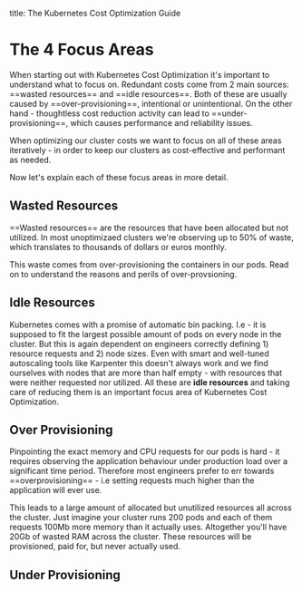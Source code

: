 title: The Kubernetes Cost Optimization Guide

# The 4 Focus Areas

When starting out with Kubernetes Cost Optimization it's important to understand what to focus on. Redundant costs come from 2 main sources: ==wasted resources== and ==idle resources==. Both of these are usually caused by ==over-provisioning==, intentional or unintentional. On the other hand - thoughtless cost reduction activity can lead to ==under-provisioning==, which causes performance and reliability issues. 

When optimizing our cluster costs we want to focus on all of these areas iteratively - in order to keep our clusters as cost-effective and performant as needed.

Now let's explain each of these focus areas in more detail.

## Wasted Resources


==Wasted resources== are the resources that have been allocated but not utilized. 
In most unoptimizaed clusters we're observing up to 50% of waste, which translates to thousands of dollars or euros monthly.

This waste comes from over-provisioning the containers in our pods.
Read on to understand the reasons and perils of over-provsioning.


## Idle Resources

Kubernetes comes with a promise of automatic bin packing. I.e - it is supposed to fit the largest possible amount of pods on every node in the cluster. But this is again dependent on engineers correctly defining 1) resource requests and 2) node sizes. Even with smart and well-tuned autoscaling tools like Karpenter this doesn't always work and we find ourselves with nodes that are more than half empty - with resources that were neither requested nor utilized. All these are **idle resources** and taking care of reducing them is an important focus area of Kubernetes Cost Optimization.

## Over Provisioning

Pinpointing the exact memory and CPU requests for our pods is hard - it requires observing the application behaviour under production load over a significant time period. 
Therefore most engineers prefer to err towards ==overprovisioning==  - i.e setting requests much higher than the application will ever use.

This leads to a large amount of allocated but unutilized resources all across the cluster. Just imagine your cluster runs 200 pods and each of them requests 100Mb more memory than it actually uses. Altogether you'll have 20Gb of wasted RAM across the cluster. These resources will be provisioned, paid for, but never actually used.


## Under Provisioning